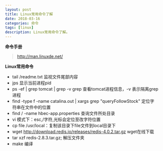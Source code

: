 ```yaml
---
layout: post
title: Linux常用命令了解
date: 2018-03-16
categories: 命令
tags: [linux]
description: Linux常用命令了解。
---
```


**命令手册**
> http://man.linuxde.net/

**Linux常用命令**
- tail /readme.txt  监视文件尾部内容
- jps   显示当前进程pid
- ps -ef &#124; grep tomcat &#124; grep -v grep   查看tomcat进程信息，-v 表示隔离grep进程
- find -type f -name catalina.out &#124; xargs grep "queryFollowStock"    定位字符串在文件中的位置
- find / -name hbec-app.properties  查询文件所处目录
- vi 模式下：esc,/字符,光标会定位至改字符位置
- cp file /usr/local：复制该目录下file文件到local目录下
- wget http://download.redis.io/releases/redis-4.0.2.tar.gz  wget在线下载
- tar xzf redis-2.8.3.tar.gz; 解压文件夹
- make   编译

